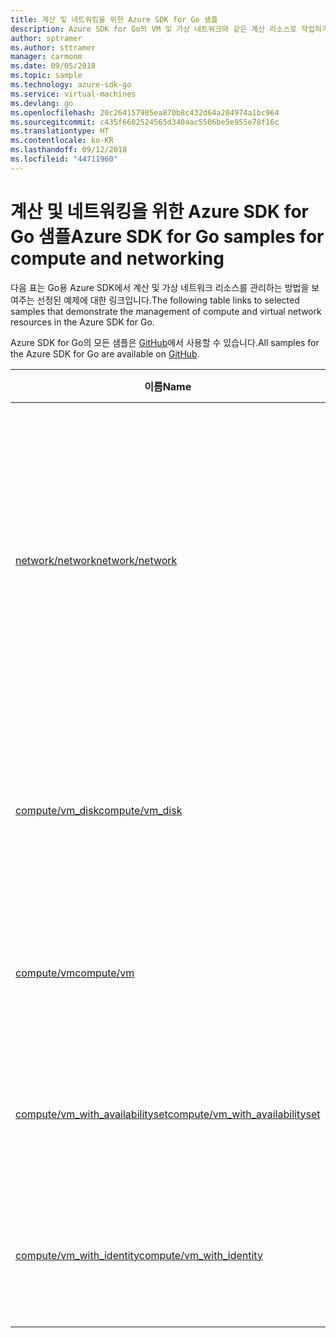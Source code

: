 ```yaml
---
title: 계산 및 네트워킹을 위한 Azure SDK for Go 샘플
description: Azure SDK for Go의 VM 및 가상 네트워크와 같은 계산 리소스로 작업하기 위해 선택한 샘플입니다.
author: sptramer
ms.author: sttramer
manager: carmonm
ms.date: 09/05/2018
ms.topic: sample
ms.technology: azure-sdk-go
ms.service: virtual-machines
ms.devlang: go
ms.openlocfilehash: 20c264157905ea870b8c432d64a204974a1bc964
ms.sourcegitcommit: c435f6602524565d340aac5506be5e955e78f16c
ms.translationtype: HT
ms.contentlocale: ko-KR
ms.lasthandoff: 09/12/2018
ms.locfileid: "44711960"
---
```

# <a name="azure-sdk-for-go-samples-for-compute-and-networking"></a><span data-ttu-id="e3e01-103">계산 및 네트워킹을 위한 Azure SDK for Go 샘플</span><span class="sxs-lookup"><span data-stu-id="e3e01-103">Azure SDK for Go samples for compute and networking</span></span>

<span data-ttu-id="e3e01-104">다음 표는 Go용 Azure SDK에서 계산 및 가상 네트워크 리소스를 관리하는 방법을 보여주는 선정된 예제에 대한 링크입니다.</span><span class="sxs-lookup"><span data-stu-id="e3e01-104">The following table links to selected samples that demonstrate the management of compute and virtual network resources in the Azure SDK for Go.</span></span>

<span data-ttu-id="e3e01-105">Azure SDK for Go의 모든 샘플은 [GitHub](https://github.com/Azure-Samples/azure-sdk-for-go-samples)에서 사용할 수 있습니다.</span><span class="sxs-lookup"><span data-stu-id="e3e01-105">All samples for the Azure SDK for Go are available on [GitHub](https://github.com/Azure-Samples/azure-sdk-for-go-samples).</span></span>

| <span data-ttu-id="e3e01-106">이름</span><span class="sxs-lookup"><span data-stu-id="e3e01-106">Name</span></span> | <span data-ttu-id="e3e01-107">설명</span><span class="sxs-lookup"><span data-stu-id="e3e01-107">Description</span></span> |
|------|-------------|
| [<span data-ttu-id="e3e01-108">network/network</span><span class="sxs-lookup"><span data-stu-id="e3e01-108">network/network</span></span>](https://github.com/Azure-Samples/azure-sdk-for-go-samples/blob/master/network/network.go) | <span data-ttu-id="e3e01-109">가상 네트워크, 서브넷 및 네트워크 보안 그룹을 포함한 네트워크 리소스를 생성, 업데이트, 삭제 및 쿼리합니다.</span><span class="sxs-lookup"><span data-stu-id="e3e01-109">Create, update, delete, and query network resources including virtual networks, subnets, and network security groups.</span></span> |
| [<span data-ttu-id="e3e01-110">compute/vm_disk</span><span class="sxs-lookup"><span data-stu-id="e3e01-110">compute/vm_disk</span></span>](https://github.com/Azure-Samples/azure-sdk-for-go-samples/blob/master/compute/vm_disk.go) | <span data-ttu-id="e3e01-111">VM을 위해 데이터 디스크를 생성, 첨부, 분리, 업데이트 및 암호화합니다.</span><span class="sxs-lookup"><span data-stu-id="e3e01-111">Create, attach, detach, update, and encrypt data disks for a VM.</span></span> |
| [<span data-ttu-id="e3e01-112">compute/vm</span><span class="sxs-lookup"><span data-stu-id="e3e01-112">compute/vm</span></span>](https://github.com/Azure-Samples/azure-sdk-for-go-samples/blob/master/compute/vm.go) | <span data-ttu-id="e3e01-113">VM을 생성, 업데이트, 비활성화 및 관리합니다.</span><span class="sxs-lookup"><span data-stu-id="e3e01-113">Create, update, deactivate, and manage VMs.</span></span> |
| [<span data-ttu-id="e3e01-114">compute/vm_with_availabilityset</span><span class="sxs-lookup"><span data-stu-id="e3e01-114">compute/vm_with_availabilityset</span></span>](https://github.com/Azure-Samples/azure-sdk-for-go-samples/blob/master/compute/vm_with_availabilityset.go) | <span data-ttu-id="e3e01-115">VM에에 가용성 집합과 부하 분산 장치를 만듭니다.</span><span class="sxs-lookup"><span data-stu-id="e3e01-115">Create availability sets and load balancers for VMs.</span></span> |
| [<span data-ttu-id="e3e01-116">compute/vm_with_identity</span><span class="sxs-lookup"><span data-stu-id="e3e01-116">compute/vm_with_identity</span></span>](https://github.com/Azure-Samples/azure-sdk-for-go-samples/blob/master/compute/vm_with_identity.go) | <span data-ttu-id="e3e01-117">Azure 리소스의 관리 ID를 만들고 수정합니다.</span><span class="sxs-lookup"><span data-stu-id="e3e01-117">Create and modify managed identities for Azure resources.</span></span> | 
